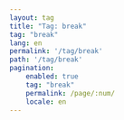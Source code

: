 ```yaml
---
layout: tag
title: "Tag: break"
tag: "break"
lang: en
permalink: '/tag/break'
path: '/tag/break'
pagination:
    enabled: true
    tag: "break"
    permalink: /page/:num/
    locale: en
---
```

